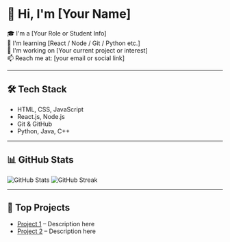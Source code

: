 # 👋 Hi, I'm [Your Name]

🎓 I'm a [Your Role or Student Info]  
🌱 I'm learning [React / Node / Git / Python etc.]  
🚀 I'm working on [Your current project or interest]  
📫 Reach me at: [your email or social link]

---

## 🛠️ Tech Stack
- HTML, CSS, JavaScript
- React.js, Node.js
- Git & GitHub
- Python, Java, C++

---

## 📊 GitHub Stats

![GitHub Stats](https://github-readme-stats.vercel.app/api?username=YOUR_USERNAME&show_icons=true&theme=radical)
![GitHub Streak](https://github-readme-streak-stats.herokuapp.com/?user=YOUR_USERNAME&theme=radical)

---

## 🌟 Top Projects
- [Project 1](https://github.com/YOUR_USERNAME/project1) – Description here
- [Project 2](https://github.com/YOUR_USERNAME/project2) – Description here
